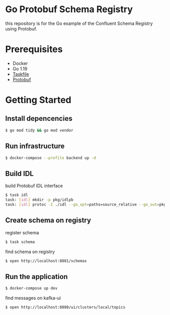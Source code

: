 # Go Protobuf Schema Registry

this repository is for the Go example of the Confluent Schema Registry using Protobuf.

# Prerequisites

- Docker
- Go 1.19
- [Taskfile](https://taskfile.dev/#/installation)
- [Protobuf](https://developers.google.com/protocol-buffers/docs/gotutorial)

# Getting Started

## Install depencencies

```bash
$ go mod tidy && go mod vendor
```

## Run infrastructure

```bash
$ docker-compose --profile backend up -d
```

## Build IDL

build Protobuf IDL interface 

```bash
$ task idl
task: [idl] mkdir -p pkg/idlpb
task: [idl] protoc -I ./idl --go_opt=paths=source_relative --go_out=pkg/idlpb ./idl/**/*.proto
```

## Create schema on registry

register schema

```bash
$ task schema
```

find schema on registry
  
```bash
$ open http://localhost:8081/schemas
```

## Run the application

```bash
$ docker-compose up dev
```

find messages on kafka-ui

```bash
$ open http://localhost:8080/ui/clusters/local/topics
```
